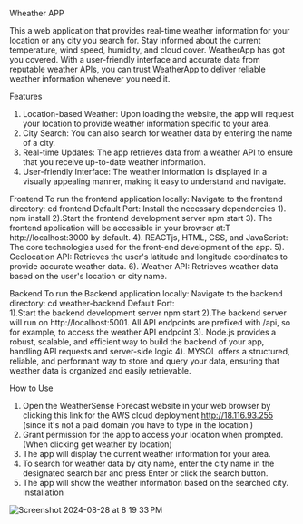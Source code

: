 Wheather APP 

This a web application that provides real-time weather information for your location or any city you search for. Stay informed about the current temperature, wind speed, humidity, and cloud cover. WeatherApp has got you covered. With a user-friendly interface and accurate data from reputable weather APIs, you can trust WeatherApp to deliver reliable weather information whenever you need it.

Features

1. Location-based Weather: Upon loading the website, the app will request your location to provide weather information specific to your area.
2. City Search: You can also search for weather data by entering the name of a city.
3. Real-time Updates: The app retrieves data from a weather API to ensure that you receive up-to-date weather information.
4. User-friendly Interface: The weather information is displayed in a visually appealing manner, making it easy to understand and navigate.

Frontend
To run the frontend application locally: Navigate to the frontend directory: cd frontend Default Port: Install the necessary dependencies 
1). npm install
2).Start the frontend development server npm start
3). The frontend application will be accessible in your browser at:T http://localhost:3000 by default.
4). REACTjs, HTML, CSS, and JavaScript: The core technologies used for the front-end development of the app.
5). Geolocation API: Retrieves the user's latitude and longitude coordinates to provide accurate weather data.
6). Weather API: Retrieves weather data based on the user's location or city name.

Backend
To run the Backend application locally: Navigate to the backend directory: cd weather-backend Default Port:  
1).Start the backend development server npm start
2).The backend server will run on http://localhost:5001. All API endpoints are prefixed with /api, so for example, to access the weather API endpoint
3). Node.js provides a robust, scalable, and efficient way to build the backend of your app, handling API requests and server-side logic
4). MYSQL offers a structured, reliable, and performant way to store and query your data, ensuring that weather data is organized and easily retrievable.

How to Use
1. Open the WeatherSense Forecast website in your web browser by clicking this link for the AWS cloud deployment http://18.116.93.255 (since it's not a paid domain you have to type in the location )
2. Grant permission for the app to access your location when prompted.(When clicking get weather by location)
3. The app will display the current weather information for your area.
4. To search for weather data by city name, enter the city name in the designated search bar and press Enter or click the search button.
5. The app will show the weather information based on the searched city.
Installation

![Screenshot 2024-08-28 at 8 19 33 PM](https://github.com/user-attachments/assets/51cc5782-1635-460e-bd8d-4d91a024b5f4)







